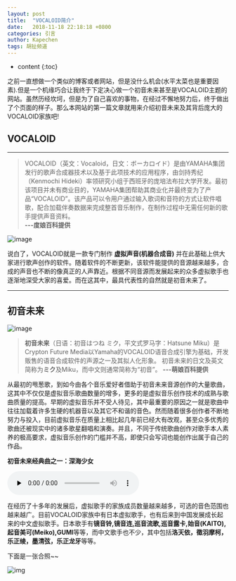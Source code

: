 ```yaml
---
layout: post
title:  "VOCALOID简介"
date:   2018-11-18 22:18:18 +0800
categories: 引言
author: Kapechen
tags: 胡扯频道
---
```


* content
{:toc}


之前一直想做一个类似的博客或者网站，但是没什么机会(水平太菜也是重要因素).但是一个机缘巧合让我终于下定决心做一个初音未来甚至是VOCALOID主题的网站。虽然历经坎坷，但是为了自己喜欢的事物，在经过不懈地努力后，终于做出了个页面的样子。那么本网站的第一篇文章就用来介绍初音未来及其背后庞大的VOCALOID家族吧!

## VOCALOID
---
>VOCALOID（英文：Vocaloid，日文：ボーカロイド）是由YAMAHA集团发行的歌声合成器技术以及基于此项技术的应用程序，由剑持秀纪（Kenmochi Hideki）率领研究小组于西班牙的庞培法布拉大学开发。最初该项目并未有商业目的，YAMAHA集团帮助其商业化并最终变为了产品“VOCALOID”。该产品可以令用户通过输入歌词和音符的方式让软件唱歌，配合加载伴奏数据来完成整首音乐制作，在制作过程中无需任何新的歌手提供声音资料。              
**---度娘百科提供**

![image](https://github.com/kkzhu119/images/blob/master/Vocaloid/logo.jpg?raw=true)

说白了，VOCALOID就是一款专门制作 **虚拟声音(机器合成音)** 并在此基础上供大家进行歌声创作的软件。随着软件的不断更新，该软件能提供的音源越来越多，合成的声音也不断的像真正的人声靠近。根据不同音源而发展起来的众多虚拟歌手也逐渐地深受大家的喜爱。而在这其中，最具代表性的自然就是初音未来了。

---
## 初音未来
![image](https://github.com/kkzhu119/images/blob/master/Vocaloid/375px-Hatsune_miku_v4x.png?raw=true)
>**初音未来**（日语：初音はつね ミク，平文式罗马字：Hatsune Miku）是Crypton Future Media以Yamaha的VOCALOID语音合成引擎为基础，开发贩售的语音合成软件的声源之一及其拟人化形象。
初音未来的日文及英文简称为**ミク**及Miku，而中文则通常简称为“初音”。
**---萌娘百科提供**



从最初的甩葱歌，到如今由各个音乐爱好者借助于初音未来音源创作的大量歌曲，这其中不仅仅是虚拟音乐歌曲数量的增多，更多的是虚拟音乐创作技术的成熟与歌曲质量的提高。早期的虚拟音乐并不受人待见，其中最重要的原因之一就是歌曲中往往加载着许多生硬的机器音以及其它不和谐的音色。然而随着很多创作者不断地努力与投入，目前虚拟音乐在质量上相比起几年前已经大有改观，甚至众多优秀的歌曲还被现实中的诸多歌星翻唱和演奏。并且，不同于传统歌曲创作对歌手本人素养的极高要求，虚拟音乐创作的门槛并不高，即使只会写词也能创作出属于自己的作品。

**初音未来经典曲之一：深海少女**

<audio id="audio" controls="" preload="none">
      <source id="mp3" src="
        https://github.com/kkzhu119/images/blob/master/Vocaloid/%E5%88%9D%E9%9F%B3%E3%83%9F%E3%82%AF%20-%20%E6%B7%B1%E6%B5%B7%E5%B0%91%E5%A5%B3.mp3
      ">
</audio>

在经历了十多年的发展后，虚拟歌手的家族成员数量越来越多，可选的音色范围也越来越广。目前VOCALOID家族中有日本虚拟歌手，也有后来到中国发展成长起来的中文虚拟歌手。日本歌手有**镜音铃,镜音连,巡音流歌,巡音露卡,始音(KAITO),起音美可(Meiko),GUMI**等等，而中文歌手也不少，其中包括**洛天依，徵羽摩柯，乐正绫，墨清弦，乐正龙牙**等等。

下面是一张合照~~

![img](https://github.com/kkzhu119/images/blob/master/Vocaloid/family2.jpg?raw=true)